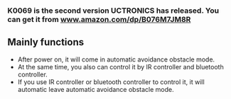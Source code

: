 ### K0069 is the second version UCTRONICS has released. You can get it from  www.amazon.com/dp/B076M7JM8R

## Mainly functions
- After power on, it will come in automatic avoidance obstacle mode.
- At the same time, you also can control it by IR controller and bluetooth controller.
- If you use IR controller or bluetooth controller to control it, it will automatic leave automatic avoidance obstacle mode.
